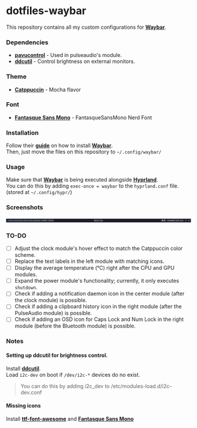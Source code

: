 # dotfiles-waybar
This repository contains all my custom configurations for [**Waybar**](https://github.com/Alexays/Waybar).

### Dependencies
- [**pavucontrol**](https://freedesktop.org/software/pulseaudio/pavucontrol/) - Used in pulseaudio's module.<br>
- [**ddcutil**](http://www.ddcutil.com/) - Control brightness on external monitors.

### Theme
- [**Catppuccin**](https://github.com/catppuccin/waybar) - Mocha flavor<br>

### Font
- [**Fantasque Sans Mono**](https://github.com/belluzj/fantasque-sans) - FantasqueSansMono Nerd Font<br>

### Installation
Follow their [**guide**](https://github.com/Alexays/Waybar) on how to install [**Waybar**](https://github.com/Alexays/Waybar).<br>
Then, just move the files on this repository to `~/.config/waybar/`<br>

### Usage
Make sure that [**Waybar**](https://github.com/Alexays/Waybar) is being executed alongside [**Hyprland**](https://hyprland.org/).<br>
You can do this by adding `exec-once = waybar` to the `hyprland.conf` file. (stored at `~/.config/hypr/`)

### Screenshots
![Example](assets/example.png)

### TO-DO
- [ ] Adjust the clock module's hover effect to match the Catppuccin color scheme.
- [ ] Replace the text labels in the left module with matching icons.
- [ ] Display the average temperature (°C) right after the CPU and GPU modules.
- [ ] Expand the power module's functionality; currently, it only executes `shutdown`.
- [ ] Check if adding a notification daemon icon in the center module (after the clock module) is possible.
- [ ] Check if adding a clipboard history icon in the right module (after the PulseAudio module) is possible.
- [ ] Check if adding an OSD icon for Caps Lock and Num Lock in the right module (before the Bluetooth module) is possible.

### Notes
#### Setting up ddcutil for brightness control.
Install [**ddcutil**](http://www.ddcutil.com/).<br>
Load `i2c-dev` on boot if `/dev/i2c-*` devices do no exist.<br>
> You can do this by adding i2c_dev to /etc/modules-load.d/i2c-dev.conf

#### Missing icons
Install [**ttf-font-awesome**](https://fontawesome.com/) and [**Fantasque Sans Mono**](https://github.com/belluzj/fantasque-sans)<br>
